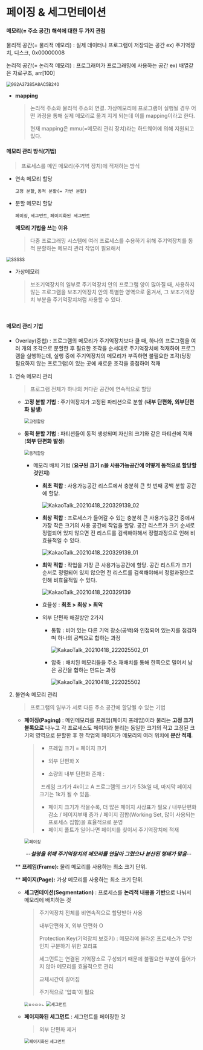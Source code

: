 # 페이징 & 세그먼테이션



#### 메모리(= 주소 공간) 해석에 대한 두 가지 관점

물리적 공간(= 물리적 메모리) : 실제 데이터나 프로그램이 저장되는 공간  ex) 주기억장치, 디스크, 0x00000008

논리적 공간(= 논리적 메모리) : 프로그래머가 프로그래밍에 사용하는 공간  ex) 배열같은 자료구조, arr[100]

<img src="https://user-images.githubusercontent.com/24764210/115153204-b321f480-a0af-11eb-9f07-0af4a2edff86.png" alt="992A37385A8AC5B240" style="zoom:80%;" />

- **mapping** 

  > 논리적 주소와 물리적 주소의 연결. 가상메모리에 프로그램이 실행될 경우 어떤 과정을 통해 실제 메모리로 옮겨 지게 되는데 이를 mapping이라고 한다.
  >
  > 현재 mapping은 mmu(=메모리 관리 장치)라는 하드웨어에 의해 지원되고 있다.



#### 메모리 관리 방식(기법)

> 프로세스를 메인 메모리(주기억 장치)에 적재하는 방식

- 연속 메모리 할당

  `고정 분할`, `동적 분할(= 가변 분할)` 

- 분할 메모리 할당 

  `페이징`, `세그먼트`, `페이지화된 세그먼트` 
  
	

	**메모리 기법을 쓰는 이유**
	
	> 다중 프로그래밍 시스템에 여러 프로세스를 수용하기 위해 주기억장치를 동적 분할하는 메모리 관리 작업이 필요해서

<img src="https://user-images.githubusercontent.com/24764210/115152853-ec596500-a0ad-11eb-8b39-3ca232fef41a.PNG" alt="SSSSS" style="zoom: 80%;" />

- 가상메모리

  > 보조기억장치의 일부로 주기억장치 안의 프로그램 양이 많아질 때, 사용하지 않는 프로그램을 보조기억장치 안의 특별한 영역으로 옮겨서, 그 보조기억장치 부분을 주기억장치처럼 사용할 수 있다.

​            





#### 메모리 관리 기법

- Overlay(중첩) : 프로그램의 메모리가 주기억장치보다 클 때, 하나의 프로그램을 여러 개의 조각으로 분할한 후 필요한 조각을 순서대로 주기억장치에 적재하여 프로그램을 실행하는데, 실행 중에 주기억장치의 메모리가 부족하면 불필요한 조각(당장 필요하지 않는 프로그램)이 있는 곳에 새로운 조각을 중첩하여 적재

  

1. 연속 메모리 관리

   > 프로그램 전체가 하나의 커다란 공간에 연속적으로 할당

   - **고정 분할 기법** : 주기억장치가 고정된 파티션으로 분할 (**내부 단편화, 외부단편화 발생**)

     <img src="https://user-images.githubusercontent.com/24764210/115146194-70045900-a090-11eb-9d9f-fa0759c00fc0.PNG" alt="고정할당" style="zoom:80%;" />

   - **동적 분할 기법** : 파티션들이 동적 생성되며 자신의 크기와 같은 파티션에 적재 (**외부 단편화 발생**)

     <img src="https://user-images.githubusercontent.com/24764210/115146211-7e527500-a090-11eb-9e4c-1465f8e5166a.PNG" alt="동적할당" style="zoom:80%;" />
     
     - 메모리 배치 기법 (**요구된 크기 n을 사용가능공간에 어떻게 동적으로 할당할 것인지**)
     
       - **최초 적합** : 사용가능공간 리스트에서 충분히 큰 첫 번째 공백 분할 공간에 할당.
     
         ![KakaoTalk_20210418_220329139_02](https://user-images.githubusercontent.com/24764210/115146882-7811c800-a093-11eb-9dfa-98a2267bfad3.jpg)
     
       - **최상 적합** : 프로세스가 들어갈 수 있는 충분히 큰 사용가능공간 중에서 가장 작은 크기의 사용 공간에 작업을 할당. 공간 리스트가 크기 순서로 정렬되어 있지 않으면 전 리스트를 검색해야해서 정렬과정으로 인해 비효율적일 수 있다.
     
         ![KakaoTalk_20210418_220329139_01](https://user-images.githubusercontent.com/24764210/115146880-76e09b00-a093-11eb-8392-13dbb9971eba.jpg)
     
       - **최악 적합** : 작업을 가장 큰 사용가능공간에 할당. 공간 리스트가 크기 순서로 정렬되어 있지 않으면 전 리스트를 검색해야해서 정렬과정으로 인해 비효율적일 수 있다.
     
         ![KakaoTalk_20210418_220329139](https://user-images.githubusercontent.com/24764210/115146881-77793180-a093-11eb-9211-63461a133693.jpg)
     
       - 효율성 : **최초 > 최상 > 최악**
     
       - 외부 단편화 해결방안 2가지
     
         - 통합 : 비어 있는 다른 기억 장소(공백)와 인접되어 있는지를 점검하며 하나의 공백으로 합하는 과정
     
           ![KakaoTalk_20210418_222025502_01](https://user-images.githubusercontent.com/24764210/115147163-a80d9b00-a094-11eb-80d2-16ead1b444d1.jpg)
     
         - 압축 : 배치된 메모리들을 주소 재배치를 통해 한쪽으로 밀어서 남은 공간을 합하는 만드는 과정
     
           ![KakaoTalk_20210418_222025502](https://user-images.githubusercontent.com/24764210/115147165-a8a63180-a094-11eb-8ff3-d2a368aa7858.jpg)




2. 불연속 메모리 관리

   > 프로그램의 일부가 서로 다른 주소 공간에 할당될 수 있는 기법

   - **페이징(Paging)** : 메인메모리를 프레임(페이지 프레임)이라 불리는 **고정 크기 블록으로** 나누고 각 프로세스도 페이지라 불리는 동일한 크기의 작고 고정된 크기의 영역으로 분할한 후 한 작업의 페이지가 메모리의 여러 위치에 **분산 적재**.

     > - 프레임 크기 = 페이지 크기
     >
     > - 외부 단편화 X
     >
     > - 소량의 내부 단편화 존재 : 
     >
     > ​		프레임 크기가 4k이고 A 프로그램의 크기가 53k일 때, 마지막 페이지 크기는 1k가 될 수 있음.
     >
     > - 페이지 크기가 작을수록, 더 많은 페이지 사상표가 필요 / 내부단편화 감소 / 페이지부재 증가 / 페이지 집합(Working Set, 많이 사용되는 프로세스 집합)을 효율적으로 운영
     > - 페이지 폴트가 일어나면 페이지를 칮이서 주기억장치에 적재

     <img src="https://user-images.githubusercontent.com/24764210/115149020-135b6b00-a09d-11eb-9117-928def961bb8.PNG" alt="페이징" style="zoom:80%;" />

     ​										--**<i>설명을 위해 주기억장치의 메모리를 연달아 그렸으나 분산된 형태가 맞음</i>**--

     

   ** **프레임(Frame):** 물리 메모리를 사용하는 최소 크기 단위.

   ** **페이지(Page):** 가상 메모리를 사용하는 최소 크기 단위.

   

   - **세그먼테이션(Segmentation)** : 프로세스를 **논리적 내용을 기반**으로 나눠서 메모리에 배치하는 것

     > 주기억장치 전체를 비연속적으로 할당받아 사용
     >
     > 내부단편화 X, 외부 단편화 O
     >
     > Protection Key(기억장치 보호키) : 메모리에 올라온 프로세스가 무엇인지 구분하기 위한 꼬리표
     >
     > 세그먼트는 연결된 기억장소로 구성되기 때문에 불필요한 부분이 들어가지 않아 메모리를 효율적으로 관리
     >
     > 교체시간이 길어짐
     >
     > 주기적으로 '압축'이 필요

     <img src="https://user-images.githubusercontent.com/24764210/115152272-6dfbc380-a0ab-11eb-9b91-c37f124da356.PNG" alt="ㅁㅇㅁㅇㄴ" style="zoom: 67%;" />

     <img src="https://user-images.githubusercontent.com/24764210/115151313-515d8c80-a0a7-11eb-9558-a9361c30d012.PNG" alt="세그먼트" style="zoom:80%;" />

   

   

   - **페이지화된 세그먼트** : 세그먼트를 페이징한 것

     > 외부 단편화 제거

     <img src="https://user-images.githubusercontent.com/24764210/115151912-f4afa100-a0a9-11eb-99c8-1d945ecbe575.PNG" alt="페이지화된 세그먼트" style="zoom:80%;" />
